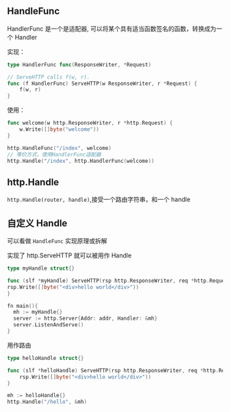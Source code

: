 ## HandleFunc

HandlerFunc 是一个是适配器, 可以将某个具有适当函数签名的函数，转换成为一个 Handler

实现：

```go
type HandlerFunc func(ResponseWriter, *Request)

// ServeHTTP calls f(w, r).
func (f HandlerFunc) ServeHTTP(w ResponseWriter, r *Request) {
	f(w, r)
}
```

使用：

```go
func welcome(w http.ResponseWriter, r *http.Request) {
	w.Write([]byte("welcome"))
}

http.HandleFunc("/index", welcome)
// 等价方式，使用HandlerFunc适配器
http.Handle("/index", http.HandlerFunc(welcome))
```

## http.Handle

`http.Handle(router, handle)`,接受一个路由字符串，和一个 handle

## 自定义 Handle

可以看做 `HandleFunc` 实现原理或拆解

实现了 http.ServeHTTP 就可以被用作 Handle

```go
type myHandle struct{}

func (slf *myHandle) ServeHTTP(rsp http.ResponseWriter, req *http.Request) {
rsp.Write([]byte("<div>hello world</div>"))
}

fn main(){
  mh := myHandle{}
  server := http.Server{Addr: addr, Handler: &mh}
  server.ListenAndServe()
}
```

用作路由

```go
type helloHandle struct{}

func (slf *helloHandle) ServeHTTP(rsp http.ResponseWriter, req *http.Request) {
	rsp.Write([]byte("<div>hello world</div>"))
}

mh := helloHandle{}
http.Handle("/hello", &mh)
```

